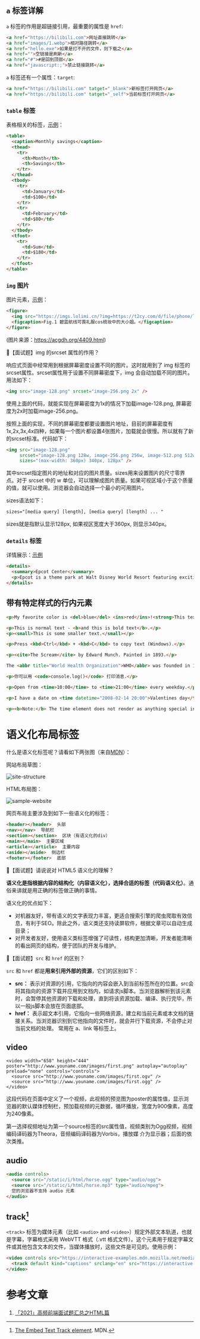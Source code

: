 

## `a` 标签详解

`a` 标签的作用是超链接引用，最重要的属性是 `href`:

```html
<a href="https://bilibili.com">网址直接跳转</a> 
<a href="images/1.webp">相对路径跳转</a>
<a href="hello.exe">如果是打不开的文件，则下载之</a>
<a href="">空链接是刷新</a>
<a href="#">#是回到顶部</a>
<a href="javascript:;">禁止链接跳转</a>
```

`a` 标签还有一个属性：`target`:

```html
<a href="https://bilibili.com" tatget="_blank">新标签打开网页</a> 
<a href="https://bilibili.com" tatget="_self">当前标签打开网页</a> 
```

### `table` 标签

表格相关的标签，[示例](https://www.w3schools.com/tags/tag_tbody.asp)：

```html
<table>
  <caption>Monthly savings</caption>
  <thead>
    <tr>
      <th>Month</th>
      <th>Savings</th>
    </tr>
  </thead>
  <tbody>
    <tr>
      <td>January</td>
      <td>$100</td>
    </tr>
    <tr>
      <td>February</td>
      <td>$80</td>
    </tr>
  </tbody>
  <tfoot>
    <tr>
      <td>Sum</td>
      <td>$180</td>
    </tr>
  </tfoot>
</table>
```



### `img` 图片

图片元素，[示例](https://www.w3schools.com/tags/tag_figure.asp)：

```html
<figure>
  <img src="https://imgs.lolimi.cn/?img=https://t2cy.com/d/file/phone/list/pic/2021-07-19/6913fa858c0dc48f9f7160ffb9430af5.jpg" alt="Trulli" style="width:100%" >
  <figcaption>Fig.1 碧蓝航线可畏礼服cos梳妆中的大小姐。</figcaption>
</figure>
```

(图片来源：https://acgdh.org/4409.html)

💯【面试题】img 的srcset 属性的作⽤？

响应式页面中经常用到根据屏幕密度设置不同的图片。这时就用到了 img 标签的srcset属性。srcset属性用于设置不同屏幕密度下，img 会自动加载不同的图片。用法如下：

```html
<img src="image-128.png" srcset="image-256.png 2x" />
```

使用上面的代码，就能实现在屏幕密度为1x的情况下加载image-128.png, 屏幕密度为2x时加载image-256.png。

按照上面的实现，不同的屏幕密度都要设置图片地址，目前的屏幕密度有1x,2x,3x,4x四种，如果每一个图片都设置4张图片，加载就会很慢。所以就有了新的srcset标准。代码如下：

```html
<img src="image-128.png"
     srcset="image-128.png 128w, image-256.png 256w, image-512.png 512w"
     sizes="(max-width: 360px) 340px, 128px" />
```

其中srcset指定图片的地址和对应的图片质量。sizes用来设置图片的尺寸零界点。对于 srcset 中的 w 单位，可以理解成图片质量。如果可视区域小于这个质量的值，就可以使用。浏览器会自动选择一个最小的可用图片。

sizes语法如下：

```html
sizes="[media query] [length], [media query] [length] ... "
```

sizes就是指默认显示128px, 如果视区宽度大于360px, 则显示340px。

### `details` 标签

详情展示：[示例](https://www.w3schools.com/tags/tag_details.asp)

```html
<details>
  <summary>Epcot Center</summary>
  <p>Epcot is a theme park at Walt Disney World Resort featuring exciting attractions, international pavilions, award-winning fireworks and seasonal special events.</p>
</details>
```

## 带有特定样式的行内元素

```html
<p>My favorite color is <del>blue</del> <ins>red</ins>!<strong>This text is important!</strong></p>

<p>This is normal text - <b>and this is bold text</b>.</p>
<p><small>This is some smaller text.</small></p>

<p>Press <kbd>Ctrl</kbd> + <kbd>C</kbd> to copy text (Windows).</p>

<p><cite>The Scream</cite> by Edward Munch. Painted in 1893.</p>

The <abbr title="World Health Organization">WHO</abbr> was founded in 1948.

<p>你可以用 <code>console.log()</code> 打印消息.</p>

<p>Open from <time>10:00</time> to <time>21:00</time> every weekday.</p>

<p>I have a date on <time datetime="2008-02-14 20:00">Valentines day</time>.</p>

<p><b>Note:</b> The time element does not render as anything special in any of the major browsers.</p>
```

# 语义化布局标签

什么是语义化标签呢？请看如下两张图（来自[MDN](https://developer.mozilla.org/en-US/docs/Learn/HTML/Introduction_to_HTML/Document_and_website_structure)）：

网站布局草图：

![site-structure](img/site-structure.png)

HTML布局图：

![sample-website](img/sample-website.png)

网页布局主要涉及到如下一些语义化的标签：

```html
<header></header>  头部
<nav></nav>  导航栏
<section></section>  区块（有语义化的div）
<main></main>  主要区域
<article></article>  主要内容
<aside></aside>  侧边栏
<footer></footer>  底部
```

💯【面试题】请说说对 HTML5 语义化的理解？

**语义化是指根据内容的结构化（内容语义化），选择合适的标签（代码语义化）**。通俗来讲就是用正确的标签做正确的事情。

语义化的优点如下：

- 对机器友好，带有语义的文字表现力丰富，更适合搜索引擎的爬虫爬取有效信息，有利于SEO。除此之外，语义类还支持读屏软件，根据文章可以自动生成目录；
- 对开发者友好，使用语义类标签增强了可读性，结构更加清晰，开发者能清晰的看出网页的结构，便于团队的开发与维护。

💯【面试题】`src` 和 `href` 的区别？

`src` 和 `href` 都是**用来引用外部的资源**，它们的区别如下：

- **src：** 表示对资源的引用，它指向的内容会嵌入到当前标签所在的位置。src会将其指向的资源下载并应⽤到⽂档内，如请求js脚本。当浏览器解析到该元素时，会暂停其他资源的下载和处理，直到将该资源加载、编译、执⾏完毕，所以⼀般js脚本会放在页面底部。
- **href：** 表示超文本引用，它指向一些网络资源，建立和当前元素或本文档的链接关系。当浏览器识别到它他指向的⽂件时，就会并⾏下载资源，不会停⽌对当前⽂档的处理。 常用在 a、link 等标签上。



## video

```
<video width="658" height="444" poster="http://www.youname.com/images/first.png" autoplay="autoplay" preload="none" controls="controls">
  <source src="http://www.youname.com/images/first.ogv" />
  <source src="http://www.youname.com/images/first.ogg" />
</video>
```

这段代码在页面中定义了一个视频，此视频的预览图为poster的属性值，显示浏览器的默认媒体控制栏，预加载视频的元数据，循环播放，宽度为900像素，高度为240像素。

第一选择视频地址为第一个source标签的src属性值，视频类别为Ogg视频，视频编码译码器为Theora，音频编码译码器为Vorbis，播放媒 介为显示器；后面的依次类推。

## audio

```html
<audio controls>
  <source src="/static/i/html/horse.ogg" type="audio/ogg">
  <source src="/static/i/html/horse.mp3" type="audio/mpeg">
  您的浏览器不支持 audio 元素
</audio>
```

## track[^2]

`<track>` 标签为媒体元素（比如 `<audio>` and `<video>`）规定外部文本轨道，也就是字幕，字幕格式采用 WebVTT 格式（.vtt 格式文件）。这个元素用于规定字幕文件或其他包含文本的文件，当媒体播放时，这些文件是可见的。使用示例：

```html
<video controls src="https://interactive-examples.mdn.mozilla.net/media/cc0-videos/friday.mp4">
  <track default kind="captions" srclang="en" src="https://interactive-examples.mdn.mozilla.net/media/examples/friday.vtt">
</video>
```

# 参考文章

1. [「2021」高频前端面试题汇总之HTML篇](https://juejin.cn/post/6905294475539513352)

[^2]:[The Embed Text Track element](https://developer.mozilla.org/en-US/docs/Web/HTML/Element/track). MDN.

